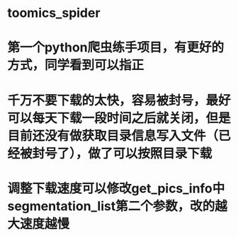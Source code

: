 # toomics_spider
# 第一个python爬虫练手项目，有更好的方式，同学看到可以指正
# 千万不要下载的太快，容易被封号，最好可以每天下载一段时间之后就关闭，但是目前还没有做获取目录信息写入文件（已经被封号了），做了可以按照目录下载
# 调整下载速度可以修改get_pics_info中segmentation_list第二个参数，改的越大速度越慢

